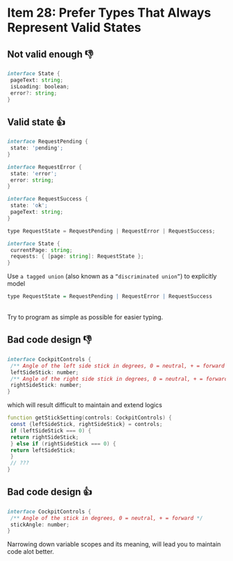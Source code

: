 # Item 28: Prefer Types That Always Represent Valid States

## Not valid enough 👎

```d
interface State {
 pageText: string;
 isLoading: boolean;
 error?: string;
}
```

## Valid state 👍

```d
interface RequestPending {
 state: 'pending';
}

interface RequestError {
 state: 'error';
 error: string;
}

interface RequestSuccess {
 state: 'ok';
 pageText: string;
}

type RequestState = RequestPending | RequestError | RequestSuccess;

interface State {
 currentPage: string;
 requests: { [page: string]: RequestState };
}
```

Use `a tagged union` (also known as a `“discriminated union”`) to explicitly model

```q
type RequestState = RequestPending | RequestError | RequestSuccess
```

\
Try to program as simple as possible for easier typing.

## Bad code design 👎

```d
interface CockpitControls {
 /** Angle of the left side stick in degrees, 0 = neutral, + = forward */
 leftSideStick: number;
 /** Angle of the right side stick in degrees, 0 = neutral, + = forward */
 rightSideStick: number;
}
```

which will result difficult to maintain and extend logics

```d
function getStickSetting(controls: CockpitControls) {
 const {leftSideStick, rightSideStick} = controls;
 if (leftSideStick === 0) {
 return rightSideStick;
 } else if (rightSideStick === 0) {
 return leftSideStick;
 }
 // ???
}
```

## Bad code design 👍

```d
interface CockpitControls {
 /** Angle of the stick in degrees, 0 = neutral, + = forward */
 stickAngle: number;
}
```

Narrowing down variable scopes and its meaning, will lead you to maintain code alot better.
